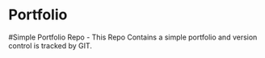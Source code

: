 # Portfolio
#Simple Portfolio Repo -
This Repo Contains a simple portfolio and version control is tracked by GIT.
